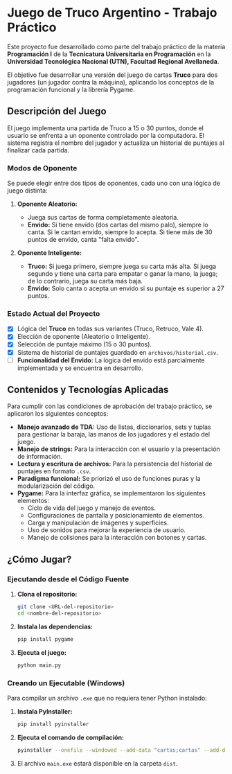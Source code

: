 # Juego de Truco Argentino - Trabajo Práctico

Este proyecto fue desarrollado como parte del trabajo práctico de la materia **Programación I** de la **Tecnicatura Universitaria en Programación** en la **Universidad Tecnológica Nacional (UTN), Facultad Regional Avellaneda**.

El objetivo fue desarrollar una versión del juego de cartas **Truco** para dos jugadores (un jugador contra la máquina), aplicando los conceptos de la programación funcional y la librería Pygame.

## Descripción del Juego

El juego implementa una partida de Truco a 15 o 30 puntos, donde el usuario se enfrenta a un oponente controlado por la computadora. El sistema registra el nombre del jugador y actualiza un historial de puntajes al finalizar cada partida.

### Modos de Oponente

Se puede elegir entre dos tipos de oponentes, cada uno con una lógica de juego distinta:

1.  **Oponente Aleatorio:**
    -   Juega sus cartas de forma completamente aleatoria.
    -   **Envido:** Si tiene envido (dos cartas del mismo palo), siempre lo canta. Si le cantan envido, siempre lo acepta. Si tiene más de 30 puntos de envido, canta "falta envido".

2.  **Oponente Inteligente:**
    -   **Truco:** Si juega primero, siempre juega su carta más alta. Si juega segundo y tiene una carta para empatar o ganar la mano, la juega; de lo contrario, juega su carta más baja.
    -   **Envido:** Solo canta o acepta un envido si su puntaje es superior a 27 puntos.

### Estado Actual del Proyecto

-   [x] Lógica del **Truco** en todas sus variantes (Truco, Retruco, Vale 4).
-   [x] Elección de oponente (Aleatorio o Inteligente).
-   [x] Selección de puntaje máximo (15 o 30 puntos).
-   [x] Sistema de historial de puntajes guardado en `archivos/historial.csv`.
-   [ ] **Funcionalidad del Envido:** La lógica del envido está parcialmente implementada y se encuentra en desarrollo.

## Contenidos y Tecnologías Aplicadas

Para cumplir con las condiciones de aprobación del trabajo práctico, se aplicaron los siguientes conceptos:

-   **Manejo avanzado de TDA:** Uso de listas, diccionarios, sets y tuplas para gestionar la baraja, las manos de los jugadores y el estado del juego.
-   **Manejo de strings:** Para la interacción con el usuario y la presentación de información.
-   **Lectura y escritura de archivos:** Para la persistencia del historial de puntajes en formato `.csv`.
-   **Paradigma funcional:** Se priorizó el uso de funciones puras y la modularización del código.
-   **Pygame:** Para la interfaz gráfica, se implementaron los siguientes elementos:
    -   Ciclo de vida del juego y manejo de eventos.
    -   Configuraciones de pantalla y posicionamiento de elementos.
    -   Carga y manipulación de imágenes y superficies.
    -   Uso de sonidos para mejorar la experiencia de usuario.
    -   Manejo de colisiones para la interacción con botones y cartas.

## ¿Cómo Jugar?

### Ejecutando desde el Código Fuente

1.  **Clona el repositorio:**
    ```bash
    git clone <URL-del-repositorio>
    cd <nombre-del-repositorio>
    ```
2.  **Instala las dependencias:**
    ```bash
    pip install pygame
    ```
3.  **Ejecuta el juego:**
    ```bash
    python main.py
    ```

### Creando un Ejecutable (Windows)

Para compilar un archivo `.exe` que no requiera tener Python instalado:

1.  **Instala PyInstaller:**
    ```bash
    pip install pyinstaller
    ```
2.  **Ejecuta el comando de compilación:**
    ```bash
    pyinstaller --onefile --windowed --add-data "cartas;cartas" --add-data "audio;audio" --add-data "archivos;archivos" main.py
    ```
3.  El archivo `main.exe` estará disponible en la carpeta `dist`.
